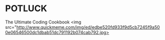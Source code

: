# POTLUCK
The Ultimate Coding Cookbook
<img src="http://www.quickmeme.com/img/ed/edbe520fd933f9d5cb7245f9a500e06546500dc1dbab51dc791192b074cab792.jpg></img>
